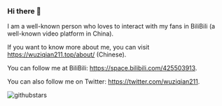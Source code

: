 ### Hi there 👋

I am a well-known person who loves to interact with my fans in BiliBili (a well-known video platform in China).

If you want to know more about me, you can visit <https://wuziqian211.top/about/> (Chinese).

You can follow me at BiliBili: <https://space.bilibili.com/425503913>.

You can also follow me on Twitter: <https://twitter.com/wuziqian211>.

![githubstars](https://github-readme-stats.vercel.app/api?username=wuziqian211&count_private=true&show_icons=true)

<!--
**wuziqian211/wuziqian211** is a ✨ _special_ ✨ repository because its `README.md` (this file) appears on your GitHub profile.

Here are some ideas to get you started:

- 🔭 I’m currently working on ...
- 🌱 I’m currently learning ...
- 👯 I’m looking to collaborate on ...
- 🤔 I’m looking for help with ...
- 💬 Ask me about ...
- 📫 How to reach me: ...
- 😄 Pronouns: ...
- ⚡ Fun fact: ...
-->
